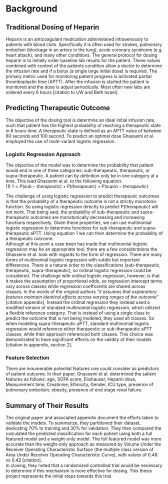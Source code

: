 # Background

## Traditional Dosing of Heparin 

Heparin is an anticoagulant medication administered intravenously to patients with blood clots. Specifically it is often used for strokes, pulmonary embolism (blockage in an artery in the lung), acute coronary syndrome (e.g. heart attack), and many other conditions. The general protocol for dosing heparin is to initially order baseline lab results for the patient. These values combined with context of the patients condition allow a doctor to determine the infusion rate and if a bolus (a single large initial dose) is required. The primary metric used for monitoring patient progress is activated partial thromboplastin time (APTT). After the infusion is started the patient is monitored and the dose is adjust periodically. Most often new labs are ordered every 6 hours [citation to UW and Beth Israel].

<!--
After the introductory chapter, it seems fairly common to 
include a chapter that reviews the literature and 
introduces methodology used throughout the thesis.
-->



<!-- Explain what heparin is, how heparin is traditional prescribed.   -->
<!-- reference dosage guidelines which are in the appendix.  -->

<!-- ## High Level -->

<!-- At a high level explain what we want to do - remove doctors manual process/guessing heuristics.   -->
<!-- we want to predict the amount of heparin needed to get a therapeutic aptt. explain aptt is our marker for success. explain that there is a lot of data that can be used for predictions - explain how they selected their features.   -->

## Predicting Therapeutic Outcome

The objective of the dosing tool is determine an ideal initial infusion rate, such that patient has the highest probability of reaching a therapeutic state in 6 hours time. A therapeutic state is defined as an APTT value of between 60 seconds and 100 second. To predict an optimal dose Ghassemi et al. employed the use of multi-variant logistic regression. 


### Logistic Regression Approach 

<!-- Logistic regression  -->
The objective of the model was to determine the probability that patient would end in one of three categories: sub-therapeutic, therapeutic, or supra-therapeutic. A patient can by definition only be in one category at a time. This lead Ghassemi et al. to the following equation:  
(1) $1 = P(sub-therapeutic) + P(therapeutic) + P(supra-therapeutic)$  

The challenge of using logistic regression to predict therapeutic outcomes is that the probability of a therapeutic outcome is not a strictly monotonic function. So using logistic regression directly to predict P(therapeutic) will not work. That being said, the probability of sub-therapeutic and supra-therapeutic outcomes are monotonically decreasing and increasing functions respectively. Given these properties, we can use multinomial logistic regression to determine functions for sub-therapeutic and supra-therapeutic aPTT. Using equation 1 we can then determine the probability of a therapeutic outcome.  
Although at this point a case been has made that multinomial logistic regression may be an appropriate tool, there are a few considerations the Ghassemi et al. took with regards to the form of regression. There are many forms of multinomial logistic regression with subtle but important differences. There is a natural order to the classifications (sub-therapeutic, therapeutic, supra-therapeutic), so ordinal logistic regression could be considered. The challenge with ordinal logistic regression, however, is that it makes the assumption of proportional odds, so regression intercept terms vary across classes while regression coefficients are shared across classes. In the words of the original authors *"it assumes that explanatory features maintain identical effects across varying ranges of the outcome"*[citation appendix]. Instead the ordinal regression they instead used a modified version of standard multinomial logistic regression, which utilized a flexible reference category. That is instead of using a single class to predict the outcome that is not being modeled, they used all classes. So when modeling supra-therapeutic aPTT, standard multinomial logistic regression would reference either therapeutic or sub-therapeutic aPTT classes, while their approach referenced both classes. This choice was demonstrated to have significant effects on the validity of their models [citation to appendix, section 2].   


<!-- To predict the probability of a therapeutic outcome  -->

<!-- explain different techniques that could be used (svm, logistic regression, others listed in their paper)   -->
<!-- then explain that mohammad et al chose to use logistic regression because it had a natural relationship with this...   -->


<!-- explain what logistic regression is and how they used the multiparameter model.   -->
<!-- explain how they choose features for the model.   -->
<!-- explain assumption of proportional odds-   -->


### Feature Selection 
There are innumerable potential features one could consider as predictors of patient outcome. In their paper, Ghassemi et al. determined the salient features as follows: age, SOFA score, Elixhauser, Heparin dose, Measurement time, Creatinine, Ethnicity, Gender, ICU type, presence of pulmonary embolism, obesity, presence of end stage renal failure. 


## Summary of Their Results

The original paper and associated appendix document the efforts taken to validate the models. To summarize, they partitioned their dataset, dedicating 70% to training and 30% for validation. They then compared the calculated the predicted classification for each patient using both a full featured model and a weight-only model. The full featured model was more accurate than the weight-only approach as measured by Volume Under the Receiver Operating Characteristic Surface (the multiple class version of Area Under Receiver Operating Characteristic Curve), with values of 0.48 vs 0.42 [citation].  
In closing, they noted that a randomized controlled trial would be necessary to determine if this mechanism is more effective for dosing. This thesis project represents the initial steps towards this trial. 

<!-- Summary of the results from their paper.  It is better than weight based system alone.   -->
<!-- They weren't able to test if it was better than an actual doctor because you'd need to have the system in place to do that. That is where this system/survey comes into play.   -->

<!-- Insert an unordered list -->

<!-- - first item in the list
- second item in the list
- third item in the list

 -->


